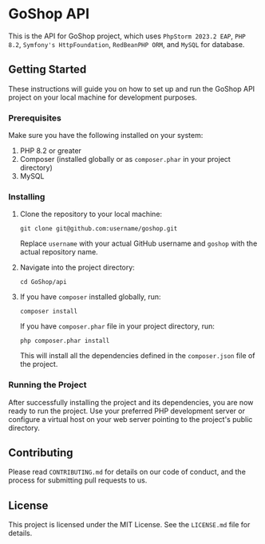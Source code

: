 # GoShop API

This is the API for GoShop project, which
uses `PhpStorm 2023.2 EAP`, `PHP 8.2`, `Symfony's HttpFoundation`, `RedBeanPHP ORM`, and `MySQL` for database.

## Getting Started

These instructions will guide you on how to set up and run the GoShop API project on your local machine for development
purposes.

### Prerequisites

Make sure you have the following installed on your system:

1. PHP 8.2 or greater
2. Composer (installed globally or as `composer.phar` in your project directory)
3. MySQL

### Installing

1. Clone the repository to your local machine:

    ```
    git clone git@github.com:username/goshop.git
    ```

   Replace `username` with your actual GitHub username and `goshop` with the actual repository name.

2. Navigate into the project directory:

    ```
    cd GoShop/api
    ```

3. If you have `composer` installed globally, run:

    ```
    composer install
    ```

   If you have `composer.phar` file in your project directory, run:

    ```
    php composer.phar install
    ```

   This will install all the dependencies defined in the `composer.json` file of the project.

### Running the Project

After successfully installing the project and its dependencies, you are now ready to run the project. Use your preferred
PHP development server or configure a virtual host on your web server pointing to the project's public directory.

## Contributing

Please read `CONTRIBUTING.md` for details on our code of conduct, and the process for submitting pull requests to us.

## License

This project is licensed under the MIT License. See the `LICENSE.md` file for details.
